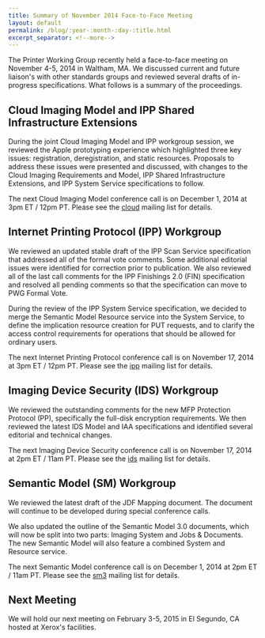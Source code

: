 ```yaml
---
title: Summary of November 2014 Face-to-Face Meeting
layout: default
permalink: /blog/:year-:month-:day-:title.html
excerpt_separator: <!--more-->
---
```


The Printer Working Group recently held a face-to-face meeting on November 4-5, 2014 in Waltham, MA. We discussed current and future liaison's with other standards groups and reviewed several drafts of in-progress specifications. What follows is a summary of the proceedings.

<!--more-->

Cloud Imaging Model and IPP Shared Infrastructure Extensions
------------------------------------------------------------

During the joint Cloud Imaging Model and IPP workgroup session, we reviewed the Apple prototyping experience which highlighted three key issues: registration, deregistration, and static resources. Proposals to address these issues were presented and discussed, with changes to the Cloud Imaging Requirements and Model, IPP Shared Infrastructure Extensions, and IPP System Service specifications to follow.

The next Cloud Imaging Model conference call is on December 1, 2014 at 3pm ET / 12pm PT. Please see the [cloud](https://www.pwg.org/mailman/listinfo/cloud) mailing list for details.


Internet Printing Protocol (IPP) Workgroup
------------------------------------------

We reviewed an updated stable draft of the IPP Scan Service specification that addressed all of the formal vote comments. Some additional editorial issues were identified for correction prior to publication. We also reviewed all of the last call comments for the IPP Finishings 2.0 (FIN) specification and resolved all pending comments so that the specification can move to PWG Formal Vote.

During the review of the IPP System Service specification, we decided to merge the Semantic Model Resource service into the System Service, to define the implication resource creation for PUT requests, and to clarify the access control requirements for operations that should be allowed for ordinary users.

The next Internet Printing Protocol conference call is on November 17, 2014 at 3pm ET / 12pm PT. Please see the [ipp](https://www.pwg.org/mailman/listinfo/ipp) mailing list for details.


Imaging Device Security (IDS) Workgroup
---------------------------------------

We reviewed the outstanding comments for the new MFP Protection Protocol (PP), specifically the full-disk encryption requirements. We then reviewed the latest IDS Model and IAA specifications and identified several editorial and technical changes.

The next Imaging Device Security conference call is on November 17, 2014 at 2pm ET / 11am PT. Please see the [ids](https://www.pwg.org/mailman/listinfo/ids) mailing list for details.


Semantic Model (SM) Workgroup
-----------------------------

We reviewed the latest draft of the JDF Mapping document. The document will continue to be developed during special conference calls.

We also updated the outline of the Semantic Model 3.0 documents, which will now be split into two parts: Imaging System and Jobs &amp; Documents. The new Semantic Model will also feature a combined System and Resource service.

The next Semantic Model conference call is on December 1, 2014 at 2pm ET / 11am PT. Please see the [sm3](https://www.pwg.org/mailman/listinfo/sm3) mailing list for details.


Next Meeting
------------

We will hold our next meeting on February 3-5, 2015 in El Segundo, CA hosted at Xerox's facilities.
